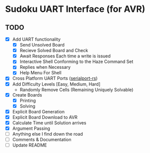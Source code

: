 # Sudoku UART Interface (for AVR)

## TODO

- [X] Add UART functionality
  - [X] Send Unsolved Board
  - [X] Recieve Solved Board and Check
  - [X] Await Responses Each time a write is issued
  - [X] Interactive Shell Conforming to the Haze Command Set
  - [X] Replies when Necessary
  - [X] Help Menu For Shell
- [X] Cross Platform UART Ports ([serialport-rs](https://github.com/Susurrus/serialport-rs))
- [X] Add Difficulty Levels [Easy, Medium, Hard]
  - Randomly Remove Cells (Remaining Uniquely Solvable)
- [X] Create Boards
  - [X] Printing
  - [X] Solving
- [X] Explicit Board Generation
- [X] Explicit Board Download to AVR
- [X] Calculate Time until Solution arrives
- [X] Argument Passing
- [ ] Anything else I find down the road
- [ ] Comments & Documentation
- [ ] Update README
